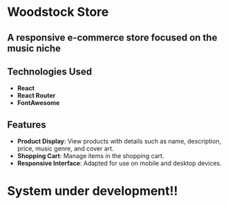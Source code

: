 # Woodstock Store
## A responsive e-commerce store focused on the music niche

## Technologies Used
- **React**
- **React Router**
- **FontAwesome**

## Features
- **Product Display**: View products with details such as name, description, price, music genre, and cover art.
- **Shopping Cart**: Manage items in the shopping cart.
- **Responsive Interface**: Adapted for use on mobile and desktop devices.

# System under development!!
